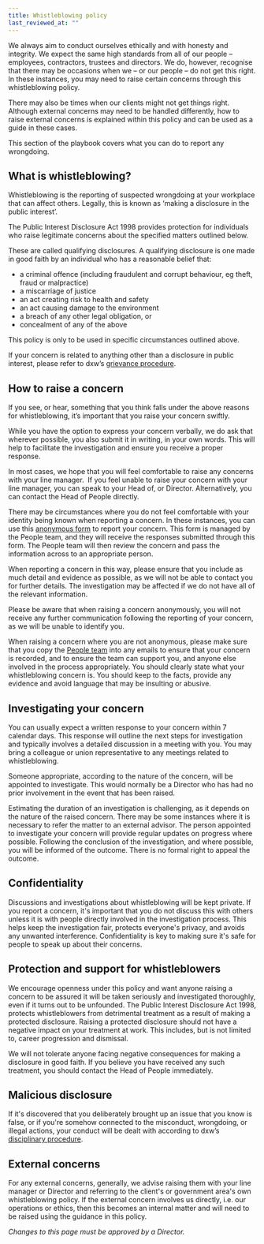 ```yaml
---
title: Whistleblowing policy
last_reviewed_at: ""
---
```

We always aim to conduct ourselves ethically and with honesty and integrity. We expect the same high standards from all of our people – employees, contractors, trustees and directors. We do, however, recognise that there may be occasions when we – or our people – do not get this right. In these instances, you may need to raise certain concerns through this whistleblowing policy.

There may also be times when our clients might not get things right. Although external concerns may need to be handled differently, how to raise external concerns is explained within this policy and can be used as a guide in these cases.

This section of the playbook covers what you can do to report any wrongdoing.

## **What is whistleblowing?**

Whistleblowing is the reporting of suspected wrongdoing at your workplace that can affect others. Legally, this is known as ‘making a disclosure in the public interest’.

The Public Interest Disclosure Act 1998 provides protection for individuals who raise legitimate concerns about the specified matters outlined below.

These are called qualifying disclosures. A qualifying disclosure is one made in good faith by an individual who has a reasonable belief that:

* a criminal offence (including fraudulent and corrupt behaviour, eg theft, fraud or malpractice)
* a miscarriage of justice
* an act creating risk to health and safety
* an act causing damage to the environment
* a breach of any other legal obligation, or
* concealment of any of the above

This policy is only to be used in specific circumstances outlined above. 

If your concern is related to anything other than a disclosure in public interest, please refer to dxw’s [grievance procedure](https://playbook.dxw.com/staff-handbook/policies-and-procedures/grievances/).

## **How to raise a concern**

If you see, or hear, something that you think falls under the above reasons for whistleblowing, it’s important that you raise your concern swiftly.

While you have the option to express your concern verbally, we do ask that wherever possible, you also submit it in writing, in your own words. This will help to facilitate the investigation and ensure you receive a proper response. 

In most cases, we hope that you will feel comfortable to raise any concerns with your line manager.  If you feel unable to raise your concern with your line manager, you can speak to your Head of, or Director. Alternatively, you can contact the Head of People directly.

There may be circumstances where you do not feel comfortable with your identity being known when reporting a concern. In these instances, you can use this [anonymous form](https://docs.google.com/forms/d/e/1FAIpQLSdxTMjf2RyjqaexR7EqD_hr9K618grcnqa_aNqx1pKS1O3wnQ/viewform?usp=sf_link) to report your concern. This form is managed by the People team, and they will receive the responses submitted through this form. The People team will then review the concern and pass the information across to an appropriate person.

When reporting a concern in this way, please ensure that you include as much detail and evidence as possible, as we will not be able to contact you for further details. The investigation may be affected if we do not have all of the relevant information. 

Please be aware that when raising a concern anonymously, you will not receive any further communication following the reporting of your concern, as we will be unable to identify you.

When raising a concern where you are not anonymous, please make sure that you copy the [People team](mailto:peopleteam@dxw.com) into any emails to ensure that your concern is recorded, and to ensure the team can support you, and anyone else involved in the process appropriately. You should clearly state what your whistleblowing concern is. You should keep to the facts, provide any evidence and avoid language that may be insulting or abusive.

## **Investigating your concern**

You can usually expect a written response to your concern within 7 calendar days. This response will outline the next steps for investigation and typically involves a detailed discussion in a meeting with you. You may bring a colleague or union representative to any meetings related to whistleblowing.

Someone appropriate, according to the nature of the concern, will be appointed to investigate. This would normally be a Director who has had no prior involvement in the event that has been raised.

Estimating the duration of an investigation is challenging, as it depends on the nature of the raised concern. There may be some instances where it is necessary to refer the matter to an external advisor. The person appointed to investigate your concern will provide regular updates on progress where possible. Following the conclusion of the investigation, and where possible, you will be informed of the outcome. There is no formal right to appeal the outcome.

## **Confidentiality**

Discussions and investigations about whistleblowing will be kept private. If you report a concern, it's important that you do not discuss this with others unless it is with people directly involved in the investigation process. This helps keep the investigation fair, protects everyone's privacy, and avoids any unwanted interference. Confidentiality is key to making sure it's safe for people to speak up about their concerns.

## **Protection and support for whistleblowers**

We encourage openness under this policy and want anyone raising a concern to be assured it will be taken seriously and investigated thoroughly, even if it turns out to be unfounded. The Public Interest Disclosure Act 1998, protects whistleblowers from detrimental treatment as a result of making a protected disclosure. Raising a protected disclosure should not have a negative impact on your treatment at work. This includes, but is not limited to, career progression and dismissal.  

We will not tolerate anyone facing negative consequences for making a disclosure in good faith. If you believe you have received any such treatment, you should contact the Head of People immediately.

## **Malicious disclosure**

If it's discovered that you deliberately brought up an issue that you know is false, or if you're somehow connected to the misconduct, wrongdoing, or illegal actions, your conduct will be dealt with according to dxw’s [disciplinary procedure](https://playbook.dxw.com/staff-handbook/policies-and-procedures/disciplinary-procedure/).

## **External concerns**

For any external concerns, generally, we advise raising them with your line manager or Director and referring to the client's or government area's own whistleblowing policy. If the external concern involves us directly, i.e. our operations or ethics, then this becomes an internal matter and will need to be raised using the guidance in this policy.

*Changes to this page must be approved by a Director.*
